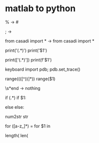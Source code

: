 # matlab to python

% -> #

; -> 

from casadi import *
->
from casadi import *


print\('(.*)'\)
print('$1')

print\(\['(.*)'\]\)
print(f'$1')

keyboard
import pdb; pdb.set_trace()


range((([^))]*))
range($1)

\s*end
->
nothing


if (.*)
if $1:

else
else:

num2str
str

for ([a-z_]*) =
for $1 in

length\(
len(